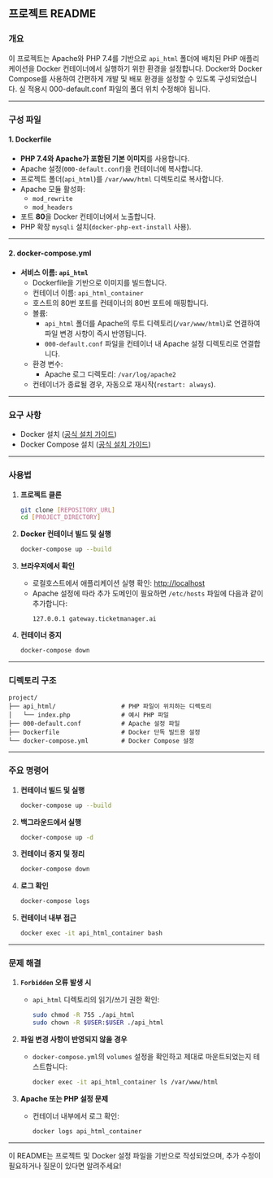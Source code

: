 
## 프로젝트 README

### 개요

이 프로젝트는 Apache와 PHP 7.4를 기반으로 `api_html` 폴더에 배치된 PHP 애플리케이션을 Docker 컨테이너에서 실행하기 위한 환경을 설정합니다. Docker와 Docker Compose를 사용하여 간편하게 개발 및 배포 환경을 설정할 수 있도록 구성되었습니다.
실 적용시 000-default.conf 파일의 폴더 위치 수정해야 됩니다. 

---

### 구성 파일

#### 1. **Dockerfile**
- **PHP 7.4와 Apache가 포함된 기본 이미지**를 사용합니다.
- Apache 설정(`000-default.conf`)을 컨테이너에 복사합니다.
- 프로젝트 폴더(`api_html`)를 `/var/www/html` 디렉토리로 복사합니다.
- Apache 모듈 활성화:
  - `mod_rewrite`
  - `mod_headers`
- 포트 **80**을 Docker 컨테이너에서 노출합니다.
- PHP 확장 `mysqli` 설치(`docker-php-ext-install` 사용).

---

#### 2. **docker-compose.yml**
- **서비스 이름: `api_html`**
  - Dockerfile을 기반으로 이미지를 빌드합니다.
  - 컨테이너 이름: `api_html_container`
  - 호스트의 80번 포트를 컨테이너의 80번 포트에 매핑합니다.
  - 볼륨:
    - `api_html` 폴더를 Apache의 루트 디렉토리(`/var/www/html`)로 연결하여 파일 변경 사항이 즉시 반영됩니다.
    - `000-default.conf` 파일을 컨테이너 내 Apache 설정 디렉토리로 연결합니다.
  - 환경 변수:
    - Apache 로그 디렉토리: `/var/log/apache2`
  - 컨테이너가 종료될 경우, 자동으로 재시작(`restart: always`).

---

### 요구 사항

- Docker 설치 ([공식 설치 가이드](https://docs.docker.com/get-docker/))
- Docker Compose 설치 ([공식 설치 가이드](https://docs.docker.com/compose/install/))

---

### 사용법

1. **프로젝트 클론**
   ```bash
   git clone [REPOSITORY_URL]
   cd [PROJECT_DIRECTORY]
   ```

2. **Docker 컨테이너 빌드 및 실행**
   ```bash
   docker-compose up --build
   ```

3. **브라우저에서 확인**
   - 로컬호스트에서 애플리케이션 실행 확인: [http://localhost](http://localhost)
   - Apache 설정에 따라 추가 도메인이 필요하면 `/etc/hosts` 파일에 다음과 같이 추가합니다:
     ```
     127.0.0.1 gateway.ticketmanager.ai
     ```

4. **컨테이너 중지**
   ```bash
   docker-compose down
   ```

---

### 디렉토리 구조

```
project/
├── api_html/                  # PHP 파일이 위치하는 디렉토리
│   └── index.php              # 예시 PHP 파일
├── 000-default.conf           # Apache 설정 파일
├── Dockerfile                 # Docker 단독 빌드용 설정
└── docker-compose.yml         # Docker Compose 설정
```

---

### 주요 명령어

1. **컨테이너 빌드 및 실행**
   ```bash
   docker-compose up --build
   ```

2. **백그라운드에서 실행**
   ```bash
   docker-compose up -d
   ```

3. **컨테이너 중지 및 정리**
   ```bash
   docker-compose down
   ```

4. **로그 확인**
   ```bash
   docker-compose logs
   ```

5. **컨테이너 내부 접근**
   ```bash
   docker exec -it api_html_container bash
   ```

---

### 문제 해결

1. **`Forbidden` 오류 발생 시**
   - `api_html` 디렉토리의 읽기/쓰기 권한 확인:
     ```bash
     sudo chmod -R 755 ./api_html
     sudo chown -R $USER:$USER ./api_html
     ```

2. **파일 변경 사항이 반영되지 않을 경우**
   - `docker-compose.yml`의 `volumes` 설정을 확인하고 제대로 마운트되었는지 테스트합니다:
     ```bash
     docker exec -it api_html_container ls /var/www/html
     ```

3. **Apache 또는 PHP 설정 문제**
   - 컨테이너 내부에서 로그 확인:
     ```bash
     docker logs api_html_container
     ```

---

이 README는 프로젝트 및 Docker 설정 파일을 기반으로 작성되었으며, 추가 수정이 필요하거나 질문이 있다면 알려주세요!
